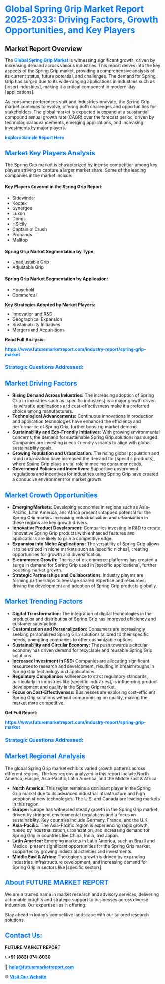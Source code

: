 <h1 style="color: #007BFF;">Global Spring Grip Market Report 2025-2033: Driving Factors, Growth Opportunities, and Key Players</h1>

<section id="overview">
<h2>Market Report Overview</h2>
<p>The <a href="https://www.futuremarketreport.com/industry-report/spring-grip-market" style="color: #007BFF; text-decoration: none;"><strong>Global Spring Grip Market</strong></a> is witnessing significant growth, driven by increasing demand across various industries. This report delves into the key aspects of the Spring Grip market, providing a comprehensive analysis of its current status, future potential, and challenges. The demand for Spring Grip has surged due to its wide-ranging applications in industries such as [insert industries], making it a critical component in modern-day [applications].</p>
<p>As consumer preferences shift and industries innovate, the Spring Grip market continues to evolve, offering both challenges and opportunities for stakeholders. The global market is expected to expand at a substantial compound annual growth rate (CAGR) over the forecast period, driven by technological advancements, emerging applications, and increasing investments by major players.</p>
</section>

<section id="overview">
<p><a href="https://www.futuremarketreport.com/request-sample/reportId=53033" style="color: #007BFF; text-decoration: none;"><strong>Explore Sample Report Here</strong></a></p>
</section>

<section id="key-players">
<h2 style="color: #007BFF;">Market Key Players Analysis</h2>
<p>The Spring Grip market is characterized by intense competition among key players striving to capture a larger market share. Some of the leading companies in the market include:</p>
<h4>Key Players Covered in the Spring Grip Report:</h4>
<ul><li>Sidewinder</li><li>Kootek</li><li>Synergee</li><li>Luxon</li><li>Dongji</li><li>HSicily</li><li>Captain of Crush</li><li>Prohands</li><li>Malltop</li></ul>
<h4>Spring Grip Market Segmentation by Type:</h4>
<ul><li>Unadjustable Grip</li><li>Adjustable Grip</li></ul>

<h4>Spring Grip Market Segmentation by Application:</h4>
<ul><li>Household</li><li>Commercial</li></ul>
<p><strong>Key Strategies Adopted by Market Players:</strong></p>
<ul>
<li>Innovation and R&D</li>
<li>Geographical Expansion</li>
<li>Sustainability Initiatives</li>
<li>Mergers and Acquisitions</li>
</ul>
</section>

<section>
<p><strong>Read Full Analysis: </strong></p><a href="https://www.futuremarketreport.com/industry-report/spring-grip-market" style="color: #007BFF; text-decoration: none;"><strong>https://www.futuremarketreport.com/industry-report/spring-grip-market</strong></a>
<h3 style="color: #007BFF;">Strategic Questions Addressed:</h3>
</section>

<section id="driving-factors">
<h2 style="color: #007BFF;">Market Driving Factors</h2>
<ul>
<li><strong>Rising Demand Across Industries:</strong> The increasing adoption of Spring Grip in industries such as [specific industries] is a major growth driver. Its versatile applications and cost-effectiveness make it a preferred choice among manufacturers.</li>
<li><strong>Technological Advancements:</strong> Continuous innovations in production and application technologies have enhanced the efficiency and performance of Spring Grip, further boosting market demand.</li>
<li><strong>Sustainability and Eco-Friendly Initiatives:</strong> With growing environmental concerns, the demand for sustainable Spring Grip solutions has surged. Companies are investing in eco-friendly variants to align with global sustainability goals.</li>
<li><strong>Growing Population and Urbanization:</strong> The rising global population and rapid urbanization have increased the demand for [specific products], where Spring Grip plays a vital role in meeting consumer needs.</li>
<li><strong>Government Policies and Incentives:</strong> Supportive government regulations and incentives for industries using Spring Grip have created a conducive environment for market growth.</li>
</ul>
</section>

<section id="growth-opportunities">
<h2 style="color: #007BFF;">Market Growth Opportunities</h2>
<ul>
<li><strong>Emerging Markets:</strong> Developing economies in regions such as Asia-Pacific, Latin America, and Africa present untapped potential for the Spring Grip market. Increasing industrialization and urbanization in these regions are key growth drivers.</li>
<li><strong>Innovative Product Development:</strong> Companies investing in R&D to create innovative Spring Grip products with enhanced features and applications are likely to gain a competitive edge.</li>
<li><strong>Expansion into Niche Applications:</strong> The versatility of Spring Grip allows it to be utilized in niche markets such as [specific niches], creating opportunities for growth and diversification.</li>
<li><strong>E-commerce Growth:</strong> The rise of e-commerce platforms has created a surge in demand for Spring Grip used in [specific applications], further boosting market growth.</li>
<li><strong>Strategic Partnerships and Collaborations:</strong> Industry players are forming partnerships to leverage shared expertise and resources, driving the development and adoption of Spring Grip products globally.</li>
</ul>
</section>

<section id="trending-factors">
<h2 style="color: #007BFF;">Market Trending Factors</h2>
<ul>
<li><strong>Digital Transformation:</strong> The integration of digital technologies in the production and distribution of Spring Grip has improved efficiency and customer satisfaction.</li>
<li><strong>Customization and Personalization:</strong> Consumers are increasingly seeking personalized Spring Grip solutions tailored to their specific needs, prompting companies to offer customizable options.</li>
<li><strong>Sustainability and Circular Economy:</strong> The push towards a circular economy has driven demand for recyclable and reusable Spring Grip solutions.</li>
<li><strong>Increased Investment in R&D:</strong> Companies are allocating significant resources to research and development, resulting in breakthroughs in Spring Grip technology and applications.</li>
<li><strong>Regulatory Compliance:</strong> Adherence to strict regulatory standards, particularly in industries like [specific industries], is influencing product development and quality in the Spring Grip market.</li>
<li><strong>Focus on Cost-Effectiveness:</strong> Businesses are exploring cost-efficient Spring Grip solutions without compromising on quality, making the market more competitive.</li>
</ul>
</section>

<section>
<p><strong>Get Full Report: </strong></p><a href="https://www.futuremarketreport.com/industry-report/spring-grip-market" style="color: #007BFF; text-decoration: none;"><strong>https://www.futuremarketreport.com/industry-report/spring-grip-market</strong></a>
<h3 style="color: #007BFF;">Strategic Questions Addressed:</h3>
</section>


<section id="regional-analysis">
<h2 style="color: #007BFF;">Market Regional Analysis</h2>
<p>The global Spring Grip market exhibits varied growth patterns across different regions. The key regions analyzed in this report include North America, Europe, Asia-Pacific, Latin America, and the Middle East & Africa:</p>
<ul>
<li><strong>North America:</strong> This region remains a dominant player in the Spring Grip market due to its advanced industrial infrastructure and high adoption of new technologies. The U.S. and Canada are leading markets in this region.</li>
<li><strong>Europe:</strong> Europe has witnessed steady growth in the Spring Grip market, driven by stringent environmental regulations and a focus on sustainability. Key countries include Germany, France, and the U.K.</li>
<li><strong>Asia-Pacific:</strong> The Asia-Pacific region is experiencing rapid growth, fueled by industrialization, urbanization, and increasing demand for Spring Grip in countries like China, India, and Japan.</li>
<li><strong>Latin America:</strong> Emerging markets in Latin America, such as Brazil and Mexico, present significant opportunities for the Spring Grip market, supported by growing industrial activities and investments.</li>
<li><strong>Middle East & Africa:</strong> The region’s growth is driven by expanding industries, infrastructure development, and increasing demand for Spring Grip in sectors like [specific sectors].</li>
</ul>
</section>

<footer>
<h2 style="color: #007BFF;">About FUTURE MARKET REPORT</h2>
<p>We are a trusted name in market research and advisory services, delivering actionable insights and strategic support to businesses across diverse industries. Our expertise lies in offering:</p>

<p>Stay ahead in today’s competitive landscape with our tailored research solutions.</p>

<h2 style="color: #007BFF;">Contact Us:</h2>
<p><strong>FUTURE MARKET REPORT</strong></p>
<p>📞 <strong>+91 (883) 074-8030</strong></p>
<p>📧 <strong><a href="mailto:help@futuremarketreport.com" style="color: #007BFF;">help@futuremarketreport.com</a></strong></p>
<p>🌐 <strong><a href="https://www.futuremarketreport.com/" style="color: #007BFF;">Visit Our Website</a></strong></p>
</footer>